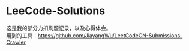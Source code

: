 # LeeCode-Solutions
这是我的部分力扣刷题记录，以及心得体会。   
用到的工具：https://github.com/JiayangWu/LeetCodeCN-Submissions-Crawler
